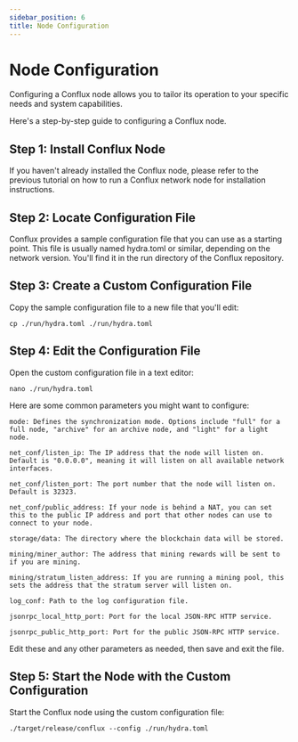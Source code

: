```yaml
---
sidebar_position: 6
title: Node Configuration
---
```


# Node Configuration 

Configuring a Conflux node allows you to tailor its operation to your specific needs and system capabilities.  

Here's a step-by-step guide to configuring a Conflux node. 

## Step 1: Install Conflux Node 

If you haven't already installed the Conflux node, please refer to the previous tutorial on how to run a Conflux network node for installation instructions. 

## Step 2: Locate Configuration File 

Conflux provides a sample configuration file that you can use as a starting point. This file is usually named hydra.toml or similar, depending on the network version. You'll find it in the run directory of the Conflux repository. 

## Step 3: Create a Custom Configuration File 

Copy the sample configuration file to a new file that you'll edit: 
```
cp ./run/hydra.toml ./run/hydra.toml 
``` 

## Step 4: Edit the Configuration File 

Open the custom configuration file in a text editor: 
```
nano ./run/hydra.toml 
``` 

Here are some common parameters you might want to configure: 

```
mode: Defines the synchronization mode. Options include "full" for a full node, "archive" for an archive node, and "light" for a light node. 

net_conf/listen_ip: The IP address that the node will listen on. Default is "0.0.0.0", meaning it will listen on all available network interfaces. 

net_conf/listen_port: The port number that the node will listen on. Default is 32323. 

net_conf/public_address: If your node is behind a NAT, you can set this to the public IP address and port that other nodes can use to connect to your node. 

storage/data: The directory where the blockchain data will be stored. 

mining/miner_author: The address that mining rewards will be sent to if you are mining. 

mining/stratum_listen_address: If you are running a mining pool, this sets the address that the stratum server will listen on. 

log_conf: Path to the log configuration file. 

jsonrpc_local_http_port: Port for the local JSON-RPC HTTP service. 

jsonrpc_public_http_port: Port for the public JSON-RPC HTTP service. 

```

Edit these and any other parameters as needed, then save and exit the file. 

## Step 5: Start the Node with the Custom Configuration 

Start the Conflux node using the custom configuration file: 

```
./target/release/conflux --config ./run/hydra.toml 
```